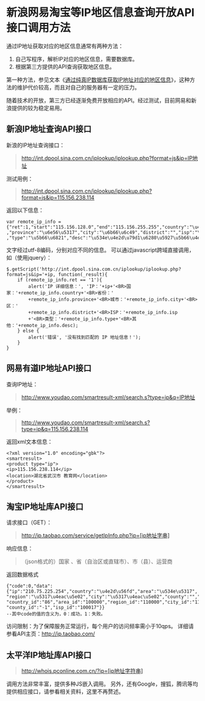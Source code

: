 新浪网易淘宝等IP地区信息查询开放API接口调用方法
===============================================
通过IP地址获取对应的地区信息通常有两种方法：

 1. 自己写程序，解析IP对应的地区信息，需要数据库。
 2. 根据第三方提供的API查询获取地区信息。

第一种方法，参见文本《[通过纯真IP数据库获取IP地址对应的地区信息](http://www.yovisun.com/get-ip-addr-chunzhen.html)》，这种方法的维护代价较高，而且对自己的服务器有一定的压力。

随着技术的开放，第三方已经逐渐免费开放相应的API。经过测试，目前网易和新浪提供的较为稳定易用。

新浪IP地址查询API接口
---------------------

新浪的IP地址查询接口：

> http://int.dpool.sina.com.cn/iplookup/iplookup.php?format=js&ip=IP地址

测试用例：

> http://int.dpool.sina.com.cn/iplookup/iplookup.php?format=js&ip=115.156.238.114

返回以下信息：

	var remote_ip_info = {"ret":1,"start":"115.156.128.0","end":"115.156.255.255","country":"\u4e2d\u56fd"
	,"province":"\u6e56\u5317","city":"\u6b66\u6c49","district":"","isp":"\u6559\u80b2\u7f51"
	,"type":"\u5b66\u6821","desc":"\u534e\u4e2d\u79d1\u6280\u5927\u5b66\u4e1c\u6821\u533a"};  

文字经过utf-8编码，分别对应不同的信息。
可以通过javascript跨域直接调用，如（使用jquery）：

	$.getScript('http://int.dpool.sina.com.cn/iplookup/iplookup.php?format=js&ip='+ip, function(_result){  
		if (remote_ip_info.ret == '1'){   
			alert('IP 详细信息：', 'IP：'+ip+'<BR>国家：'+remote_ip_info.country+'<BR>省份：'
			+remote_ip_info.province+'<BR>城市：'+remote_ip_info.city+'<BR>区：'
			+remote_ip_info.district+'<BR>ISP：'+remote_ip_info.isp
			+'<BR>类型：'+remote_ip_info.type+'<BR>其他：'+remote_ip_info.desc);   
		} else {   
			alert('错误', '没有找到匹配的 IP 地址信息！');   
		}
	}

网易有道IP地址API接口  
---------------------

查询IP地址：

> http://www.youdao.com/smartresult-xml/search.s?type=ip&q=IP地址

举例：

> http://www.youdao.com/smartresult-xml/search.s?type=ip&q=115.156.238.114

返回xml文本信息：

	<?xml version="1.0" encoding="gbk"?>  
	<smartresult>  
	<product type="ip">  
	<ip>115.156.238.114</ip>  
	<location>湖北省武汉市 教育网</location>  
	</product>  
	</smartresult>  

淘宝IP地址库API接口
--------------------

请求接口（GET）：

> http://ip.taobao.com/service/getIpInfo.php?ip=[ip地址字串]

响应信息：

> （json格式的）国家 、省（自治区或直辖市）、市（县）、运营商

返回数据格式

	{"code":0,"data":{"ip":"210.75.225.254","country":"\u4e2d\u56fd","area":"\u534e\u5317",
	"region":"\u5317\u4eac\u5e02","city":"\u5317\u4eac\u5e02","county":"","isp":"\u7535\u4fe1",
	"country_id":"86","area_id":"100000","region_id":"110000","city_id":"110000",
	"county_id":"-1","isp_id":"100017"}}
	--其中code的值的含义为，0：成功，1：失败。

访问限制：为了保障服务正常运行，每个用户的访问频率需小于10qps。
详细请参看API主页：http://ip.taobao.com/

太平洋IP地址库API接口
----------------------

> http://whois.pconline.com.cn/?ip=[ip地址字符串]

调用方法非常丰富，提供多种JS嵌入调用。
另外，还有Google，搜狐，腾讯等均提供相应接口，请参看相关资料，这里不再赘述。